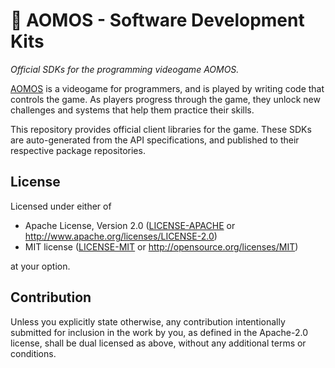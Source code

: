# 🚀 AOMOS - Software Development Kits

_Official SDKs for the programming videogame AOMOS._

[AOMOS] is a videogame for programmers, and is played by writing code that
controls the game. As players progress through the game, they unlock new
challenges and systems that help them practice their skills.

This repository provides official client libraries for the game. These SDKs are
auto-generated from the API specifications, and published to their respective
package repositories.

## License

Licensed under either of

- Apache License, Version 2.0 ([LICENSE-APACHE](LICENSE-APACHE) or <http://www.apache.org/licenses/LICENSE-2.0>)
- MIT license ([LICENSE-MIT](LICENSE-MIT) or <http://opensource.org/licenses/MIT>)

at your option.

## Contribution

Unless you explicitly state otherwise, any contribution intentionally submitted
for inclusion in the work by you, as defined in the Apache-2.0 license, shall be
dual licensed as above, without any additional terms or conditions.

[AOMOS]: https://aomos.io
